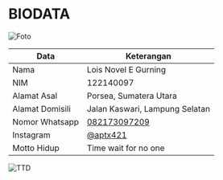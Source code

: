 # BIODATA

![Foto](097_foto.jpg)

| Data            | Keterangan |
| --------------- | ------------- |
| Nama            | Lois Novel E Gurning |
| NIM             | 122140097 |
| Alamat Asal     | Porsea, Sumatera Utara |
| Alamat Domisili | Jalan Kaswari, Lampung Selatan |
| Nomor Whatsapp  | [082173097209](https://wa.me/+6282173097209) |
| Instagram       | [@aptx421](https://instagram.com/aptx421) |
| Motto Hidup     | Time wait for no one |

![TTD](097_ttd.jpg)
